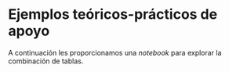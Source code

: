 # Ejemplos teóricos-prácticos de apoyo
A continuación les proporcionamos una *notebook* para explorar la combinación de tablas.